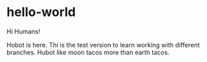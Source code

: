 # hello-world

Hi Humans! 

Hobot  is here. Thi is the test version to learn working with different branches. 
Hubot like moon tacos more than earth tacos. 
